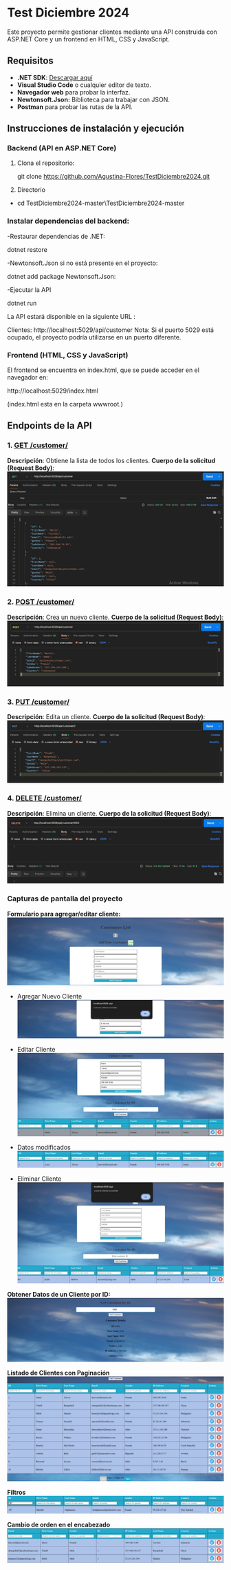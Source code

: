 # Test Diciembre 2024

Este proyecto permite gestionar clientes mediante una API construida con ASP.NET Core
y un frontend en HTML, CSS y JavaScript.

## Requisitos

- **.NET SDK**: [Descargar aquí](https://dotnet.microsoft.com/download)
- **Visual Studio Code** o cualquier editor de texto.
- **Navegador web** para probar la interfaz.
- **Newtonsoft.Json:** Biblioteca para trabajar con JSON.
- **Postman** para probar las rutas de la API.

## Instrucciones de instalación y ejecución

### Backend (API en ASP.NET Core)

1. Clona el repositorio:

   git clone https://github.com/Agustina-Flores/TestDiciembre2024.git

2. Directorio

- cd TestDiciembre2024-master\TestDiciembre2024-master

### Instalar dependencias del backend:

-Restaurar dependencias de .NET:

dotnet restore

-Newtonsoft.Json si no está presente en el proyecto:

dotnet add package Newtonsoft.Json:

-Ejecutar la API

dotnet run

La API estará disponible en la siguiente URL :

Clientes: http://localhost:5029/api/customer
Nota: Si el puerto 5029 está ocupado, el proyecto podría utilizarse en un puerto diferente.

### Frontend (HTML, CSS y JavaScript)

El frontend se encuentra en index.html, que se puede acceder en el navegador en:

http://localhost:5029/index.html

(index.html esta en la carpeta wwwroot.)

## Endpoints de la API

### 1. [**GET /customer/**](http://localhost:5029/api/customer)

**Descripción**: Obtiene la lista de todos los clientes.
**Cuerpo de la solicitud (Request Body)**:  
![alt text](./capturas/image12.png)

### 2. [**POST /customer/**](http://localhost:5029/api/customer)

**Descripción**: Crea un nuevo cliente.
**Cuerpo de la solicitud (Request Body)**:  
![alt text](./capturas/image9.png)

### 3. [**PUT /customer/**](http://localhost:5029/api/customer/{id})

**Descripción**: Edita un cliente.
**Cuerpo de la solicitud (Request Body)**:  
![alt text](./capturas/image10.png)

### 4. [**DELETE /customer/**](http://localhost:5029/api/customer/{id})

**Descripción**: Elimina un cliente.
**Cuerpo de la solicitud (Request Body)**:  
![alt text](./capturas/image11.png)

### Capturas de pantalla del proyecto

**Formulario para agregar/editar cliente:**
![alt text](./capturas/image.png)

- Agregar Nuevo Cliente
  ![alt text](./capturas/image1.png)

- Editar Cliente
  ![alt text](./capturas/image2.png)

- Datos modificados
  ![alt text](./capturas/image3.png)

- Eliminar Cliente
  ![alt text](./capturas/image4.png)

**Obtener Datos de un Cliente por ID:**
![alt text](./capturas/image5.png)

**Listado de Clientes con Paginación**
![alt text](./capturas/image6.png)

**Filtros**
![alt text](./capturas/image7.png)

**Cambio de orden en el encabezado**
![alt text](./capturas/image8.png)
